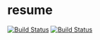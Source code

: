 # resume

[![Build Status](https://github.com/jperat/resume/actions/workflows/test.yml/badge.svg?branch=main)](https://github.com/jperat/resume/actions)
[![Build Status](https://github.com/jperat/resume/actions/workflows/validate.yml/badge.svg?branch=main)](https://github.com/jperat/resume/actions)